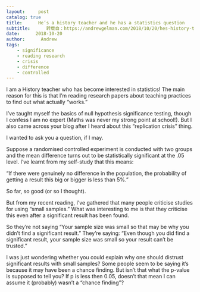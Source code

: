 ```yaml
---
layout:     post
catalog: true
title:      He’s a history teacher and he has a statistics question
subtitle:      转载自：https://andrewgelman.com/2018/10/20/hes-history-teacher-statistics-question/
date:      2018-10-20
author:      Andrew
tags:
    - significance
    - reading research
    - crisis
    - difference
    - controlled
---
```


I am a History teacher who has become interested in statistics! The main reason for this is that I’m reading research papers about teaching practices to find out what actually “works.”

I’ve taught myself the basics of null hypothesis significance testing, though I confess I am no expert (Maths was never my strong point at school!). But I also came across your blog after I heard about this “replication crisis” thing.

I wanted to ask you a question, if I may.

Suppose a randomised controlled experiment is conducted with two groups and the mean difference turns out to be statistically significant at the .05 level. I’ve learnt from my self-study that this means:

“If there were genuinely no difference in the population, the probability of getting a result this big or bigger is less than 5%.”

So far, so good (or so I thought).

But from my recent reading, I’ve gathered that many people criticise studies for using “small samples.” What was interesting to me is that they criticise this even after a significant result has been found.

So they’re not saying “Your sample size was small so that may be why you didn’t find a significant result.” They’re saying: “Even though you did find a significant result, your sample size was small so your result can’t be trusted.”

I was just wondering whether you could explain why one should distrust significant results with small samples? Some people seem to be saying it’s because it may have been a chance finding. But isn’t that what the p-value is supposed to tell you? If p is less then 0.05, doesn’t that mean I can assume it (probably) wasn’t a “chance finding”?
